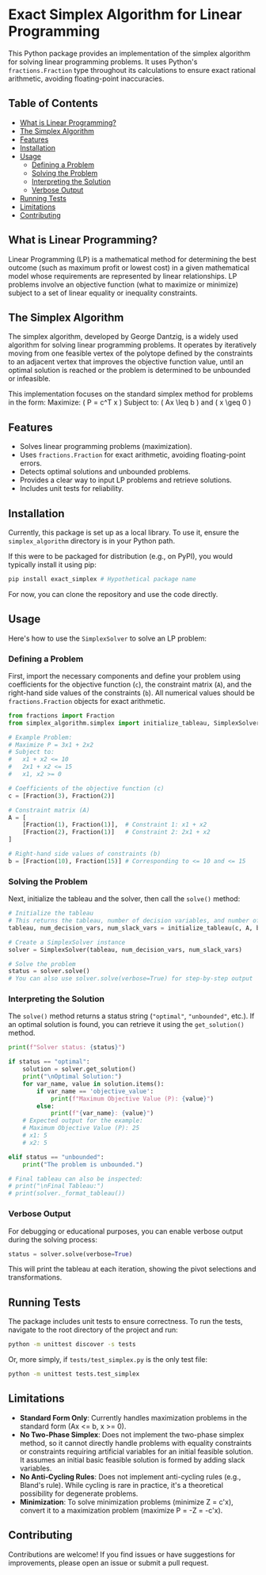# Exact Simplex Algorithm for Linear Programming

This Python package provides an implementation of the simplex algorithm for solving linear programming problems. It uses Python's `fractions.Fraction` type throughout its calculations to ensure exact rational arithmetic, avoiding floating-point inaccuracies.

## Table of Contents
- [What is Linear Programming?](#what-is-linear-programming)
- [The Simplex Algorithm](#the-simplex-algorithm)
- [Features](#features)
- [Installation](#installation)
- [Usage](#usage)
  - [Defining a Problem](#defining-a-problem)
  - [Solving the Problem](#solving-the-problem)
  - [Interpreting the Solution](#interpreting-the-solution)
  - [Verbose Output](#verbose-output)
- [Running Tests](#running-tests)
- [Limitations](#limitations)
- [Contributing](#contributing)

## What is Linear Programming?
Linear Programming (LP) is a mathematical method for determining the best outcome (such as maximum profit or lowest cost) in a given mathematical model whose requirements are represented by linear relationships. LP problems involve an objective function (what to maximize or minimize) subject to a set of linear equality or inequality constraints.

## The Simplex Algorithm
The simplex algorithm, developed by George Dantzig, is a widely used algorithm for solving linear programming problems. It operates by iteratively moving from one feasible vertex of the polytope defined by the constraints to an adjacent vertex that improves the objective function value, until an optimal solution is reached or the problem is determined to be unbounded or infeasible.

This implementation focuses on the standard simplex method for problems in the form:
Maximize: \( P = c^T x \)
Subject to: \( Ax \leq b \) and \( x \geq 0 \)

## Features
- Solves linear programming problems (maximization).
- Uses `fractions.Fraction` for exact arithmetic, avoiding floating-point errors.
- Detects optimal solutions and unbounded problems.
- Provides a clear way to input LP problems and retrieve solutions.
- Includes unit tests for reliability.

## Installation
Currently, this package is set up as a local library. To use it, ensure the `simplex_algorithm` directory is in your Python path.

If this were to be packaged for distribution (e.g., on PyPI), you would typically install it using pip:
```bash
pip install exact_simplex # Hypothetical package name
```
For now, you can clone the repository and use the code directly.

## Usage

Here's how to use the `SimplexSolver` to solve an LP problem:

### Defining a Problem

First, import the necessary components and define your problem using coefficients for the objective function (`c`), the constraint matrix (`A`), and the right-hand side values of the constraints (`b`). All numerical values should be `fractions.Fraction` objects for exact arithmetic.

```python
from fractions import Fraction
from simplex_algorithm.simplex import initialize_tableau, SimplexSolver

# Example Problem:
# Maximize P = 3x1 + 2x2
# Subject to:
#   x1 + x2 <= 10
#   2x1 + x2 <= 15
#   x1, x2 >= 0

# Coefficients of the objective function (c)
c = [Fraction(3), Fraction(2)]

# Constraint matrix (A)
A = [
    [Fraction(1), Fraction(1)],  # Constraint 1: x1 + x2
    [Fraction(2), Fraction(1)]   # Constraint 2: 2x1 + x2
]

# Right-hand side values of constraints (b)
b = [Fraction(10), Fraction(15)] # Corresponding to <= 10 and <= 15
```

### Solving the Problem
Next, initialize the tableau and the solver, then call the `solve()` method:

```python
# Initialize the tableau
# This returns the tableau, number of decision variables, and number of slack variables
tableau, num_decision_vars, num_slack_vars = initialize_tableau(c, A, b)

# Create a SimplexSolver instance
solver = SimplexSolver(tableau, num_decision_vars, num_slack_vars)

# Solve the problem
status = solver.solve()
# You can also use solver.solve(verbose=True) for step-by-step output
```

### Interpreting the Solution
The `solve()` method returns a status string (`"optimal"`, `"unbounded"`, etc.). If an optimal solution is found, you can retrieve it using the `get_solution()` method.

```python
print(f"Solver status: {status}")

if status == "optimal":
    solution = solver.get_solution()
    print("\nOptimal Solution:")
    for var_name, value in solution.items():
        if var_name == 'objective_value':
            print(f"Maximum Objective Value (P): {value}")
        else:
            print(f"{var_name}: {value}")
    # Expected output for the example:
    # Maximum Objective Value (P): 25
    # x1: 5
    # x2: 5

elif status == "unbounded":
    print("The problem is unbounded.")

# Final tableau can also be inspected:
# print("\nFinal Tableau:")
# print(solver._format_tableau())
```

### Verbose Output
For debugging or educational purposes, you can enable verbose output during the solving process:
```python
status = solver.solve(verbose=True)
```
This will print the tableau at each iteration, showing the pivot selections and transformations.

## Running Tests
The package includes unit tests to ensure correctness. To run the tests, navigate to the root directory of the project and run:

```bash
python -m unittest discover -s tests
```
Or, more simply, if `tests/test_simplex.py` is the only test file:
```bash
python -m unittest tests.test_simplex
```

## Limitations
- **Standard Form Only**: Currently handles maximization problems in the standard form (Ax <= b, x >= 0).
- **No Two-Phase Simplex**: Does not implement the two-phase simplex method, so it cannot directly handle problems with equality constraints or constraints requiring artificial variables for an initial feasible solution. It assumes an initial basic feasible solution is formed by adding slack variables.
- **No Anti-Cycling Rules**: Does not implement anti-cycling rules (e.g., Bland's rule). While cycling is rare in practice, it's a theoretical possibility for degenerate problems.
- **Minimization**: To solve minimization problems (minimize Z = c'x), convert it to a maximization problem (maximize P = -Z = -c'x).

## Contributing
Contributions are welcome! If you find issues or have suggestions for improvements, please open an issue or submit a pull request.
